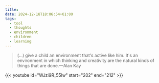 ```yaml
---
title: 
date: 2024-12-18T18:06:54+01:00
tags:
  - tool
  - thoughts
  - environment
  - children
  - learning
---
```

> (...) give a child an environment that's active like him. It's an environment in which thinking and creativity are the natural kinds of things that are done.—Alan Kay

{{< youtube id="WJzi9R_55Iw" start="202" end="212" >}}